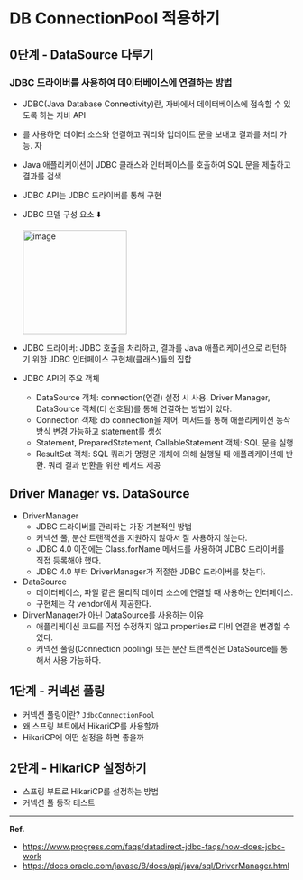 # DB ConnectionPool 적용하기

## 0단계 - DataSource 다루기

### JDBC 드라이버를 사용하여 데이터베이스에 연결하는 방법
- JDBC(Java Database Connectivity)란, 자바에서 데이터베이스에 접속할 수 있도록 하는 자바 API
- 를 사용하면 데이터 소스와 연결하고 쿼리와 업데이트 문을 보내고 결과를 처리 가능. 자
- Java 애플리케이션이 JDBC 클래스와 인터페이스를 호출하여 SQL 문을 제출하고 결과를 검색
- JDBC API는 JDBC 드라이버를 통해 구현  
- JDBC 모델 구성 요소 ⬇️

  <img width="184" alt="image" src="https://user-images.githubusercontent.com/28749734/193180301-69473777-747b-4338-bfc3-071c88c8b7db.png">


- JDBC 드라이버: JDBC 호출을 처리하고, 결과를 Java 애플리케이션으로 리턴하기 위한 JDBC 인터페이스 구현체(클래스)들의 집합
- JDBC API의 주요 객체
  - DataSource 객체: connection(연결) 설정 시 사용. Driver Manager, DataSource 객체(더 선호됨)를 통해 연결하는 방법이 있다.
  - Connection 객체: db connection을 제어. 메서드를 통해 애플리케이션 동작 방식 변경 가능하고 statement를 생성
  - Statement, PreparedStatement, CallableStatement 객체: SQL 문을 실행
  - ResultSet 객체: SQL 쿼리가 명령문 개체에 의해 실행될 때 애플리케이션에 반환. 쿼리 결과 반환을 위한 메서드 제공

## Driver Manager vs. DataSource
- DriverManager
  - JDBC 드라이버를 관리하는 가장 기본적인 방법 
  - 커넥션 풀, 분산 트랜잭션을 지원하지 않아서 잘 사용하지 않는다.
  - JDBC 4.0 이전에는 Class.forName 메서드를 사용하여 JDBC 드라이버를 직접 등록해야 했다.
  - JDBC 4.0 부터 DriverManager가 적절한 JDBC 드라이버를 찾는다.
- DataSource
  - 데이터베이스, 파일 같은 물리적 데이터 소스에 연결할 때 사용하는 인터페이스.  
  - 구현체는 각 vendor에서 제공한다.
- DirverManager가 아닌 DataSource를 사용하는 이유
  - 애플리케이션 코드를 직접 수정하지 않고 properties로 디비 연결을 변경할 수 있다.
  - 커넥션 풀링(Connection pooling) 또는 분산 트랜잭션은 DataSource를 통해서 사용 가능하다.

## 1단계 - 커넥션 풀링
- 커넥션 풀링이란? `JdbcConnectionPool`
- 왜 스프링 부트에서 HikariCP를 사용할까
- HikariCP에 어떤 설정을 하면 좋을까

## 2단계 - HikariCP 설정하기
- 스프링 부트로 HikariCP를 설정하는 방법
- 커넥션 풀 동작 테스트

---
**Ref.**
- https://www.progress.com/faqs/datadirect-jdbc-faqs/how-does-jdbc-work
- https://docs.oracle.com/javase/8/docs/api/java/sql/DriverManager.html

